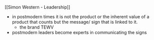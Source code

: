 [[Simon Western - Leadership]]

- in postmodern times it is not the product or the inherent value of a product that counts but the message/ sign that is linked to it.  
	- the brand TEWV
- postmodern leaders become experts in communicating the signs 